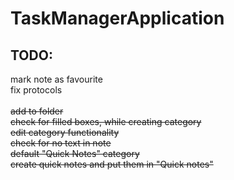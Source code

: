# TaskManagerApplication
## TODO: <br />
mark note as favourite <br/>
fix protocols <br /> <br />
~~add to folder~~ <br />
~~check for filled boxes, while creating category~~ <br />
~~edit category functionality~~ <br />
~~check for no text in note~~ <br />
~~default "Quick Notes" category~~ <br />
~~create quick notes and put them in "Quick notes"~~ <br />

